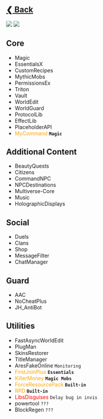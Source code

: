 ## [❮ Back](/readme.md)
![](https://img.shields.io/badge/existing%20functionality-yellow?style=for-the-badge)
![](https://img.shields.io/badge/critical-red?style=for-the-badge)

## Core
- Magic
- EssentialsX
- CustomRecipes
- MythicMobs
- PermissionsEx
- Triton
- Vault
- WorldEdit
- WorldGuard
- ProtocolLib
- EffectLib
- PlaceholderAPI
- <font color="orange"> MyCommand </font> **`Magic`**
## Additional Content
- BeautyQuests
- Citizens
- CommandNPC
- NPCDestinations
- Multiverse-Core
- Music
- HolographicDisplays
## Social
- Duels
- Clans
- Shop
- MessageFilter
- ChatManager
##  Guard
- AAC
- NoCheatPlus
- JH_AntiBot 
## Utilities
- FastAsyncWorldEdit
- PlugMan
- SkinsRestorer
- TitleManager
- AresFakeOnline `Monitoring`
- <font color="orange"> FirstJoinPlus </font> **`Essentials`**
- <font color="orange"> KillerMoney </font> **`Magic Mobs`**
- <font color="orange"> ForceResourcePack </font> **`Built-in`**
- <font color="orange"> RPD </font> **`Built-in`**
- <font color="red"> LibsDisguises </font> `Delay bug in invis`
- powertool `???`
- BlockRegen `???`
